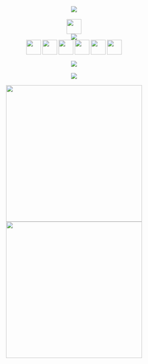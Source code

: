 <h1 align="center">
  <a href="https://git.io/typing-svg">
    <img src="https://readme-typing-svg.herokuapp.com/?lines=Hey,+There!+👋;Err+here's+aminos+🇮🇳..;Nice+to+meet+you!&center=true&size=30">
  </a>
</h1>
<p align="center">
  <a href="#">
    <img height="40px" src="https://img.shields.io/badge/-Anshumaan_Kumar_Prasad-0d1117?style=for-the-badge"><br>
    <img src="https://img.shields.io/badge/-A_Junior_at_Information_Technology_&_Services-0d1117?style=for-the-badge">
  </a><br>
  <a href="https://www.linkedin.com/in/anshumaan-kumar-prasad-19-amino/"><img height="40px" src="https://img.shields.io/badge/--0d1117?style=for-the-badge&logo=LinkedIn&logoColor=0A66C2"></a>
  <a href="#"><img height="40px" src="https://img.shields.io/badge/--0d1117?style=for-the-badge&logo=Google-Earth"></a>
  <a href="mailto:anshumaankrprasad76@gmail.com"><img height="40px" src="https://img.shields.io/badge/--0d1117?style=for-the-badge&logo=Gmail"></a>
  <a href="https://instagram.com/anshumaankumarprasad"><img height="40px" src="https://img.shields.io/badge/--0d1117?style=for-the-badge&logo=Instagram"></a>
  <a href="https://discord.com/users/782637039526215717"><img height="40px" src="https://img.shields.io/badge/--0d1117?style=for-the-badge&logo=Discord"></a>
  <a href="https://twitter.com/aminostwt"><img height="40px" src="https://img.shields.io/badge/--0d1117?style=for-the-badge&logo=Twitter"></a>
</p>
<p align="center">
<img src="https://komarev.com/ghpvc/?username=amino19&style=flat-square&color=4c8ed9"><br><br>
<img src="https://activity-graph.herokuapp.com/graph?username=amino19&theme=dracula&bg_color=00000000&color=878787&line=4c8ed9&point=00000000&area=true&hide_border=true"><br><br>
<img width="370px" src="https://github-readme-stats.vercel.app/api?username=amino19&custom_title=In+Data+We+Trust&show_icons=true&hide_border=true&count_private=true&bg_color=00000000&title_color=58a6fe&text_color=878787&icon_color=58a6fe&cache_seconds=1800" />
<img width="370px" src="https://github-readme-streak-stats.herokuapp.com/?user=amino19&background=00000000&hide_border=true&stroke=878787&ring=4c8ed9&fire=4c8ed9&currStreakNum=878787&sideNums=878787&currStreakLabel=878787&sideLabels=878787&dates=878787" /><br>
</p>
